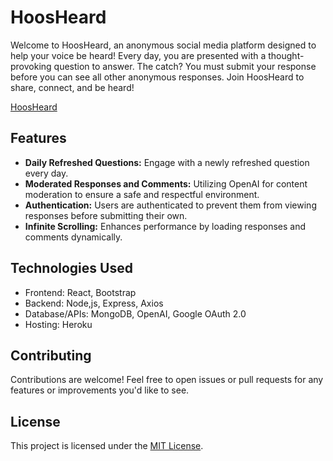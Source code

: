 # HoosHeard

Welcome to HoosHeard, an anonymous social media platform designed to help your voice be heard! Every day, you are presented with a thought-provoking question to answer. The catch? You must submit your response before you can see all other anonymous responses. Join HoosHeard to share, connect, and be heard!

[HoosHeard](https://www.hoosheard.com)

## Features

- **Daily Refreshed Questions:** Engage with a newly refreshed question every day.
- **Moderated Responses and Comments:** Utilizing OpenAI for content moderation to ensure a safe and respectful environment.
- **Authentication:** Users are authenticated to prevent them from viewing responses before submitting their own.
- **Infinite Scrolling:** Enhances performance by loading responses and comments dynamically.

## Technologies Used

- Frontend: React, Bootstrap
- Backend: Node,js, Express, Axios
- Database/APIs: MongoDB, OpenAI, Google OAuth 2.0
- Hosting: Heroku

## Contributing

Contributions are welcome! Feel free to open issues or pull requests for any features or improvements you'd like to see.

## License

This project is licensed under the [MIT License](LICENSE).
